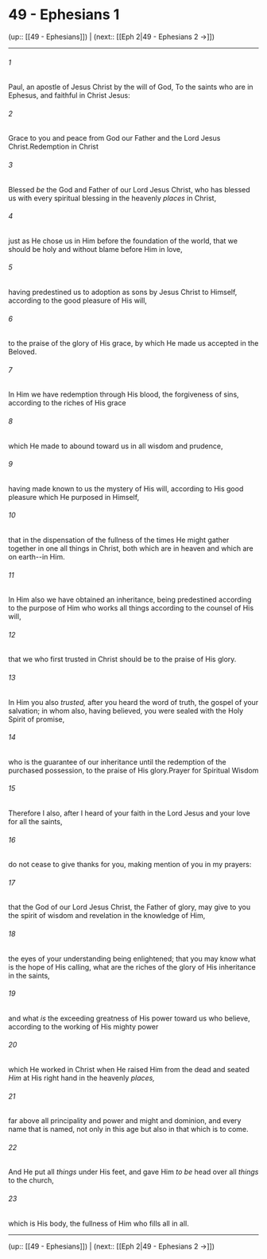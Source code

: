 # 49 - Ephesians 1

(up:: [[49 - Ephesians]]) | (next:: [[Eph 2|49 - Ephesians 2 →]])

***


###### 1 
Paul, an apostle of Jesus Christ by the will of God, To the saints who are in Ephesus, and faithful in Christ Jesus: 

###### 2 
Grace to you and peace from God our Father and the Lord Jesus Christ.Redemption in Christ 

###### 3 
Blessed _be_ the God and Father of our Lord Jesus Christ, who has blessed us with every spiritual blessing in the heavenly _places_ in Christ, 

###### 4 
just as He chose us in Him before the foundation of the world, that we should be holy and without blame before Him in love, 

###### 5 
having predestined us to adoption as sons by Jesus Christ to Himself, according to the good pleasure of His will, 

###### 6 
to the praise of the glory of His grace, by which He made us accepted in the Beloved. 

###### 7 
In Him we have redemption through His blood, the forgiveness of sins, according to the riches of His grace 

###### 8 
which He made to abound toward us in all wisdom and prudence, 

###### 9 
having made known to us the mystery of His will, according to His good pleasure which He purposed in Himself, 

###### 10 
that in the dispensation of the fullness of the times He might gather together in one all things in Christ, both which are in heaven and which are on earth--in Him. 

###### 11 
In Him also we have obtained an inheritance, being predestined according to the purpose of Him who works all things according to the counsel of His will, 

###### 12 
that we who first trusted in Christ should be to the praise of His glory. 

###### 13 
In Him you also _trusted,_ after you heard the word of truth, the gospel of your salvation; in whom also, having believed, you were sealed with the Holy Spirit of promise, 

###### 14 
who is the guarantee of our inheritance until the redemption of the purchased possession, to the praise of His glory.Prayer for Spiritual Wisdom 

###### 15 
Therefore I also, after I heard of your faith in the Lord Jesus and your love for all the saints, 

###### 16 
do not cease to give thanks for you, making mention of you in my prayers: 

###### 17 
that the God of our Lord Jesus Christ, the Father of glory, may give to you the spirit of wisdom and revelation in the knowledge of Him, 

###### 18 
the eyes of your understanding being enlightened; that you may know what is the hope of His calling, what are the riches of the glory of His inheritance in the saints, 

###### 19 
and what _is_ the exceeding greatness of His power toward us who believe, according to the working of His mighty power 

###### 20 
which He worked in Christ when He raised Him from the dead and seated _Him_ at His right hand in the heavenly _places,_ 

###### 21 
far above all principality and power and might and dominion, and every name that is named, not only in this age but also in that which is to come. 

###### 22 
And He put all _things_ under His feet, and gave Him _to be_ head over all _things_ to the church, 

###### 23 
which is His body, the fullness of Him who fills all in all.

***

(up:: [[49 - Ephesians]]) | (next:: [[Eph 2|49 - Ephesians 2 →]])
